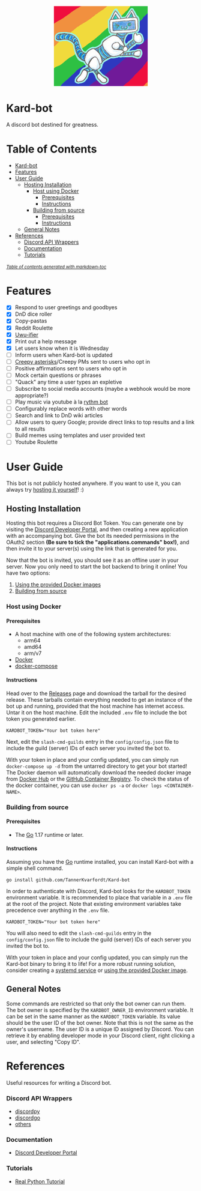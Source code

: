 <div align="center">
<img src="Robo_cat.png" alt="drawing" width="250"/>
</div>

# Kard-bot

A discord bot destined for greatness.

# Table of Contents
- [Kard-bot](#kard-bot)
- [Features](#features)
- [User Guide](#user-guide)
  * [Hosting Installation](#hosting-installation)
    + [Host using Docker](#host-using-docker)
      - [Prerequisites](#prerequisites)
      - [Instructions](#instructions)
    + [Building from source](#building-from-source)
      - [Prerequisites](#prerequisites-1)
      - [Instructions](#instructions-1)
  * [General Notes](#general-notes)
- [References](#references)
    + [Discord API Wrappers](#discord-api-wrappers)
    + [Documentation](#documentation)
    + [Tutorials](#tutorials)

<small><i><a href='http://ecotrust-canada.github.io/markdown-toc/'>Table of contents generated with markdown-toc</a></i></small>


# Features

- [x] Respond to user greetings and goodbyes
- [x] DnD dice roller
- [x] Copy-pastas
- [x] Reddit Roulette
- [x] [Uwu-ifier](https://lingojam.com/uwu-ify)
- [x] Print out a help message
- [x] Let users know when it is Wednesday
- [ ] Inform users when Kard-bot is updated
- [ ] [Creepy asterisks](https://www.reddit.com/r/creepyasterisks/)/Creepy PMs sent to users who opt in
- [ ] Positive affirmations sent to users who opt in
- [ ] Mock certain questions or phrases
- [ ] "Quack" any time a user types an expletive
- [ ] Subscribe to social media accounts (maybe a webhook would be more appropriate?)
- [ ] Play music via youtube à la [rythm bot](https://rythm.fm/)
- [ ] Configurably replace words with other words
- [ ] Search and link to DnD wiki articles
- [ ] Allow users to query Google; provide direct links to top results and a link to all results
- [ ] Build memes using templates and user provided text
- [ ] Youtube Roulette

# User Guide

This bot is not publicly hosted anywhere. If you want to use it, you can always try [hosting it yourself](#hosting-installation)! :)

## Hosting Installation

Hosting this bot requires a Discord Bot Token. You can generate one by visiting the [Discord Developer Portal](https://discord.com/developers/applications),
and then creating a new application with an accompanying bot. Give the bot its needed permissions in the OAuth2 section **(Be sure to tick the "applications.commands" box!)**, and then invite it to your server(s) using the link that is generated for you.

Now that the bot is invited, you should see it as an offline user in your server. Now you only need to start the bot backend to bring it online! You have two options:
1. [Using the provided Docker images](#host-using-docker)
2. [Building from source](#building-from-source)

### Host using Docker
#### Prerequisites
- A host machine with one of the following system architectures:
  - arm64
  - amd64
  - arm/v7
- [Docker](https://www.docker.com/get-started)
- [docker-compose](https://docs.docker.com/compose/install/)

#### Instructions
Head over to the [Releases](https://github.com/TannerKvarfordt/Kard-bot/releases) page and download the tarball for the desired release.
These tarballs contain everything needed to get an instance of the bot up and running, provided that the host machine has internet access.
Untar it on the host machine. Edit the included `.env` file to include the bot token you generated earlier.
```shell
KARDBOT_TOKEN="Your bot token here"
```
Next, edit the `slash-cmd-guilds` entry in the `config/config.json` file to include the guild (server) IDs of each server you invited the bot to.

With your token in place and your config updated, you can simply run `docker-compose up -d` from the untarred directory to get your bot started!
The Docker daemon will automatically download the needed docker image from [Docker Hub](https://hub.docker.com/repository/docker/tkvarfordt/kardbot/) or the
[GitHub Container Registry](https://github.com/TannerKvarfordt/Kard-bot/pkgs/container/kard-bot). 
To check the status of the docker container, you can use `docker ps -a` or `docker logs <CONTAINER-NAME>`.

### Building from source
#### Prerequisites
- The [Go](https://golang.org/) 1.17 runtime or later.

#### Instructions
Assuming you have the [Go](https://golang.org/) runtime installed, you can install Kard-bot with a simple shell command.

```shell
go install github.com/TannerKvarfordt/Kard-bot
```

In order to authenticate with Discord, Kard-bot looks for the `KARDBOT_TOKEN` environment variable.
It is recommended to place that variable in a `.env` file at the root of the project. Note that existing
environment variables take precedence over anything in the `.env` file.

```shell
KARDBOT_TOKEN="Your bot token here"
```

You will also need to edit the `slash-cmd-guilds` entry in the `config/config.json` file to include the guild (server) IDs of each server you invited the bot to.

With your token in place and your config updated, you can simply run the Kard-bot binary to bring it to life!
For a more robust running solution, consider creating a [systemd service](https://docs.fedoraproject.org/en-US/quick-docs/understanding-and-administering-systemd/#creating-new-systemd-services) or [using the provided Docker image](#host-using-docker).

## General Notes

Some commands are restricted so that only the bot owner can run them. The bot owner is specified by the `KARDBOT_OWNER_ID` environment variable.
It can be set in the same manner as the `KARDBOT_TOKEN` variable. Its value should be the user ID of the bot owner. Note that this is not the same
as the owner's username. The user ID is a unique ID assigned by Discord. You can retrieve it by enabling developer mode in your Discord client, right
clicking a user, and selecting "Copy ID".

# References

Useful resources for writing a Discord bot.

### Discord API Wrappers

- [discordpy](https://github.com/Rapptz/discord.py)
- [discordgo](https://github.com/bwmarrin/discordgo)
- [others](https://discordapi.com/unofficial/comparison.html)

### Documentation

- [Discord Developer Portal](https://discord.com/developers/docs/intro)

### Tutorials

- [Real Python Tutorial](https://realpython.com/how-to-make-a-discord-bot-python/)
